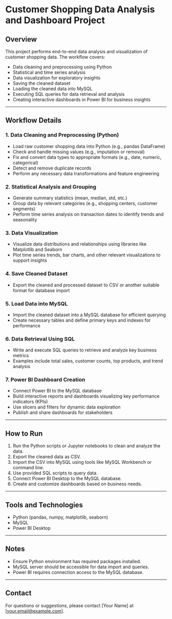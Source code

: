 
# Customer Shopping Data Analysis and Dashboard Project

## Overview

This project performs end-to-end data analysis and visualization of customer shopping data. The workflow covers:

- Data cleaning and preprocessing using Python
- Statistical and time series analysis
- Data visualization for exploratory insights
- Saving the cleaned dataset
- Loading the cleaned data into MySQL
- Executing SQL queries for data retrieval and analysis
- Creating interactive dashboards in Power BI for business insights

---

## Workflow Details

### 1. Data Cleaning and Preprocessing (Python)

- Load raw customer shopping data into Python (e.g., pandas DataFrame)
- Check and handle missing values (e.g., imputation or removal)
- Fix and convert data types to appropriate formats (e.g., date, numeric, categorical)
- Detect and remove duplicate records
- Perform any necessary data transformations and feature engineering

### 2. Statistical Analysis and Grouping

- Generate summary statistics (mean, median, std, etc.)
- Group data by relevant categories (e.g., shopping centers, customer segments)
- Perform time series analysis on transaction dates to identify trends and seasonality

### 3. Data Visualization

- Visualize data distributions and relationships using libraries like Matplotlib and Seaborn
- Plot time series trends, bar charts, and other relevant visualizations to support insights

### 4. Save Cleaned Dataset

- Export the cleaned and processed dataset to CSV or another suitable format for database import

### 5. Load Data into MySQL

- Import the cleaned dataset into a MySQL database for efficient querying
- Create necessary tables and define primary keys and indexes for performance

### 6. Data Retrieval Using SQL

- Write and execute SQL queries to retrieve and analyze key business metrics
- Examples include total sales, customer counts, top products, and trend analysis

### 7. Power BI Dashboard Creation

- Connect Power BI to the MySQL database
- Build interactive reports and dashboards visualizing key performance indicators (KPIs)
- Use slicers and filters for dynamic data exploration
- Publish and share dashboards for stakeholders

---

## How to Run

1. Run the Python scripts or Jupyter notebooks to clean and analyze the data.
2. Export the cleaned data as CSV.
3. Import the CSV into MySQL using tools like MySQL Workbench or command line.
4. Use provided SQL scripts to query data.
5. Connect Power BI Desktop to the MySQL database.
6. Create and customize dashboards based on business needs.

---

## Tools and Technologies

- Python (pandas, numpy, matplotlib, seaborn)
- MySQL
- Power BI Desktop

---

## Notes

- Ensure Python environment has required packages installed.
- MySQL server should be accessible for data import and queries.
- Power BI requires connection access to the MySQL database.

---

## Contact

For questions or suggestions, please contact [Your Name] at [your.email@example.com].
